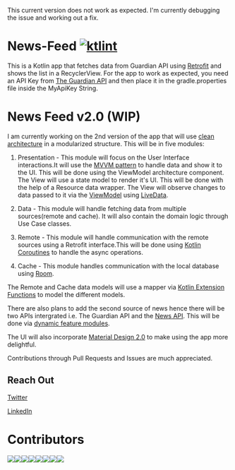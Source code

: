 This current version does not work as expected. I'm currently debugging the issue and working out a fix.

# News-Feed [![ktlint](https://img.shields.io/badge/code%20style-%E2%9D%A4-FF4081.svg)](https://ktlint.github.io/)

This is a Kotlin app that fetches data from
Guardian API using [Retrofit](https://github.com/square/retrofit)
and shows the list in a RecyclerView. For the app to work as expected,
you need an API Key from
[The Guardian API](http://open-platform.theguardian.com/) and then place
it in the  gradle.properties file inside the MyApiKey String.


# News Feed v2.0 (WIP)
I am currently working on the 2nd version of the app that will use [clean architecture](https://blog.cleancoder.com/uncle-bob/2012/08/13/the-clean-architecture.html) in a modularized structure. 
This will be in five modules:

1. Presentation - This module will focus on the User Interface interactions.It will use the [MVVM pattern](https://en.wikipedia.org/wiki/Model%E2%80%93view%E2%80%93viewmodel) to handle data and show 
it to the UI. This will be done using the ViewModel architecture component. The View will use a state model to render it's UI. 
This will be done with the help of a Resource data wrapper. The View will observe changes to data passed to it via the [ViewModel](https://developer.android.com/topic/libraries/architecture/viewmodel) using [LiveData](https://developer.android.com/topic/libraries/architecture/livedata).

2. Data - This module will handle fetching data from multiple sources(remote and cache). It will also contain the domain logic 
through Use Case classes.

3. Remote - This module will handle communication with the remote sources using a Retrofit interface.This will be done using 
[Kotlin Coroutines](https://kotlinlang.org/docs/reference/coroutines-overview.html) to handle the async operations.

4. Cache - This module handles communication with the local database using [Room](https://developer.android.com/topic/libraries/architecture/room).

The Remote and Cache data models will use a mapper via [Kotlin Extension Functions](https://kotlinlang.org/docs/reference/extensions.html) to model the different models.

There are also plans to add the second source of news hence there will be two APIs intergrated i.e. The Guardian API and the [News API](https://newsapi.org/). This will be done via [dynamic feature modules](https://developer.android.com/studio/projects/dynamic-delivery#dynamic_feature_modules).

The UI will also incorporate [Material Design 2.0](https://material.io/) to make using the app more delightful.

Contributions through Pull Requests and Issues are much appreciated. 


## Reach Out

[Twitter](https://twitter.com/eton_otieno)

[LinkedIn](https://www.linkedin.com/in/eton-otieno-10b7b0150/)

# Contributors
[![](https://sourcerer.io/fame/CodeZilla7/CodeZilla7/News-Feed/images/0)](https://sourcerer.io/fame/CodeZilla7/CodeZilla7/News-Feed/links/0)[![](https://sourcerer.io/fame/CodeZilla7/CodeZilla7/News-Feed/images/1)](https://sourcerer.io/fame/CodeZilla7/CodeZilla7/News-Feed/links/1)[![](https://sourcerer.io/fame/CodeZilla7/CodeZilla7/News-Feed/images/2)](https://sourcerer.io/fame/CodeZilla7/CodeZilla7/News-Feed/links/2)[![](https://sourcerer.io/fame/CodeZilla7/CodeZilla7/News-Feed/images/3)](https://sourcerer.io/fame/CodeZilla7/CodeZilla7/News-Feed/links/3)[![](https://sourcerer.io/fame/CodeZilla7/CodeZilla7/News-Feed/images/4)](https://sourcerer.io/fame/CodeZilla7/CodeZilla7/News-Feed/links/4)[![](https://sourcerer.io/fame/CodeZilla7/CodeZilla7/News-Feed/images/5)](https://sourcerer.io/fame/CodeZilla7/CodeZilla7/News-Feed/links/5)[![](https://sourcerer.io/fame/CodeZilla7/CodeZilla7/News-Feed/images/6)](https://sourcerer.io/fame/CodeZilla7/CodeZilla7/News-Feed/links/6)[![](https://sourcerer.io/fame/CodeZilla7/CodeZilla7/News-Feed/images/7)](https://sourcerer.io/fame/CodeZilla7/CodeZilla7/News-Feed/links/7)
